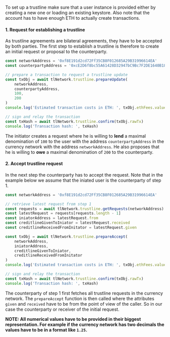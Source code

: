 To set up a trustline make sure that a user instance is provided either by creating a new one or loading an existing keystore. Also note that the account has to have enough ETH to actually create transactions.

#### 1. Request for establishing a trustline
As trustline agreements are bilateral agreements, they have to be accepted by both parties. The first step to establish a trustline is therefore to create an initial request or proposal to the counterparty.
```javascript
const networkAddress = '0xf8E191d2cd72Ff35CB8F012685A29B31996614EA'
const counterpartyAddress = '0xcE2D6f8bc55A61428D32947bC9Bc7F2DE1640B18'

// prepare a transaction to request a trustline update
const txObj = await tlNetwork.trustline.prepareUpdate(
    networkAddress,
    counterpartyAddress,
    100,
    200
)
console.log('Estimated transaction costs in ETH: ', txObj.ethFees.value)

// sign and relay the transaction
const txHash = await tlNetwork.trustline.confirm(txObj.rawTx)
console.log('Transaction hash: ', txHash)
```
The initiator creates a request where he is willing to **lend** a maximal denomination of `100` to the user with the address `counterpartyAddress` in the currency network with the address `networkAddress`. He also proposes that he is willing to **owe** a maximal denomination of `200` to the counterparty.

#### 2. Accept trustline request
In the next step the counterparty has to accept the request. Note that in the example below we assume that the iniated user is the counterparty of step 1.
```javascript
const networkAddress = '0xf8E191d2cd72Ff35CB8F012685A29B31996614EA'

// retrieve latest request from step 1
const requests = await tlNetwork.trustline.getRequests(networkAddress)
const latestRequest = requests[requests.length - 1]
const iniatorAddress = latestRequest.from
const creditlineGivenToIniator = latestRequest.received
const creditlineReceivedFromInitator = latestRequest.given

const txObj = await tlNetwork.trustline.prepareAccept(
    networkAddress,
    iniatorAddress,
    creditlineGivenToIniator,
    creditlineReceivedFromInitator
)
console.log('Estimated transaction costs in ETH: ', txObj.ethFees.value)

// sign and relay the transaction
const txHash = await tlNetwork.trustline.confirm(txObj.rawTx)
console.log('Transaction hash: ', txHash)
```
The counterparty of step 1 first fetches all trustline requests in the currency network. The `prepareAccept` function is then called where the attributes `given` and `received` have to be from the point of view of the caller. So in our case the counterparty or receiver of the initial request.

**NOTE: All numerical values have to be provided in their biggest representation. For example if the currency network has two decimals the values have to be in a format like `1.25`.**
